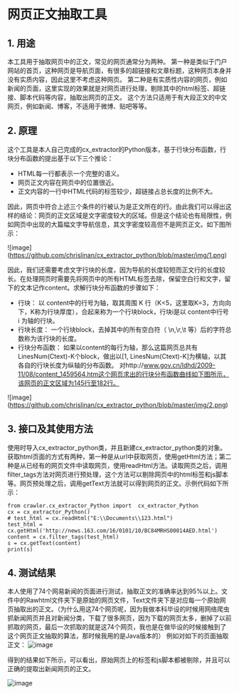 
# 网页正文抽取工具
## 1. 用途
  本工具用于抽取网页中的正文，常见的网页通常分为两种。
  第一种是类似于门户网站的首页，这种网页是导航页面，有很多的超链接和文章标题，这种网页本身并没有实质内容，因此这里不考虑这种网页。
  第二种是有实质性内容的网页，例如新闻的页面，这里实现的效果就是对网页进行处理，剔除其中的html标签、超链接、脚本代码等内容，抽取出网页的正文。
  这个方法只适用于有大段正文的中文网页，例如新闻、博客，不适用于微博、贴吧等等。
## 2. 原理
  这个工具是本人自己完成的cx_extractor的Python版本，基于行块分布函数，行块分布函数的提出基于以下三个推论：
  - HTML每一行都表示一个完整的语义。
  - 网页正文内容在网页中的位置很近。
  - 正文内容的一行中HTML代码的标签较少，超链接占总长度的比例不大。

  因此，网页中符合上述三个条件的行被认为是正文所在的行。由此我们可以得出这样的结论：网页的正文区域是文字密度较大的区域。但是这个结论也有局限性，例如网页中出现的大篇幅文字导航信息，其文字密度较高但不是网页正文。如下图所示：
  
![image] (https://github.com/chrislinan/cx_extractor_python/blob/master/img/1.png)

因此，我们还需要考虑文字行块的长度，因为导航的长度较短而正文行的长度较长。在处理网页时需要先将网页中的所有HTML标签去除，保留空白行和文字，留下的文本记作content。求解行块分布函数的步骤如下：
- 行块：
以 content中的行号为轴，取其周围 K 行（K<5，这里取K=3，方向向下，K称为行块厚度），合起来称为一个行块block，行块i是以 content中行号 i 为轴的行块。
- 行块长度：
一个行块block，去掉其中的所有空白符（ \n,\r,\t 等）后的字符总数称为该行块的长度。
- 行块分布函数：
如果以content的每行为轴，那么这篇网页总共有LinesNum(Ctext)-K个block，做出以[1, LinesNum(Ctext)-K]为横轴，以其各自的行块长度为纵轴的分布函数。
对http://www.gov.cn/ldhd/2009-11/08/content_1459564.htm这个网页求出的行块分布函数曲线如下图所示，该网页的正文区域为145行至182行。

![image] (https://github.com/chrislinan/cx_extractor_python/blob/master/img/2.png)



## 3. 接口及其使用方法

使用时导入cx_extractor_python类，并且新建cx_extractor_python类的对象。获取html页面的方式有两种，第一种是从url中获取网页，使用getHtml方法；第二种是从已经有的网页文件中读取网页，使用readHtml方法。读取网页之后，调用filter_tags方法对网页进行预处理，这个方法可以剔除网页中的html标签和js脚本等。网页预处理之后，调用getText方法就可以得到网页的正文。示例代码如下所示：



```
from crawler.cx_extractor_Python import  cx_extractor_Python
cx = cx_extractor_Python()
# test_html = cx.readHtml("E:\\Documents\\123.html")
test_html = cx.getHtml('http://news.163.com/16/0101/10/BC84MRHS00014AED.html')
content = cx.filter_tags(test_html)
s = cx.getText(content)
print(s)
```
## 4. 测试结果 
本人使用了74个网易新闻的页面进行测试，抽取正文的准确率达到95%以上。文件中的Rawhtml文件夹下是原始的网页文件，Text文件夹下是对应每一个原始网页抽取出的正文。（为什么用这74个网页呢，因为我做本科毕设的时候用网络爬虫抓新闻网页并且对新闻分类，下载了很多网页，因为下载的网页太多，删掉了以前抓取的网页，最后一次抓取的就是这74个网页，我也是在做毕设的时候接触到了这个网页正文抽取的算法，那时候我用的是Java版本的）
例如对如下的页面抽取正文：
![image](https://github.com/chrislinan/cx_extractor_python/blob/master/img/raw.png)

得到的结果如下所示，可以看出，原始网页上的标签和js脚本都被剔除，并且可以正确的提取出新闻网页的正文。

![image](https://github.com/chrislinan/cx_extractor_python/blob/master/img/text.png)


